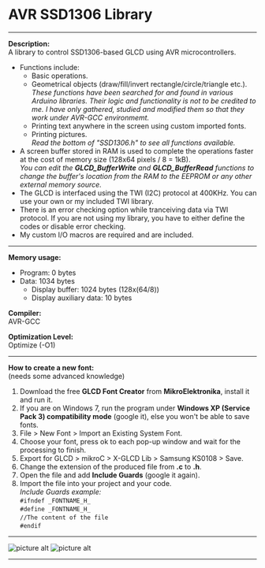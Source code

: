 # AVR SSD1306 Library  

---

**Description:**  
A library to control SSD1306-based GLCD using AVR microcontrollers.  
+ Functions include:  
  + Basic operations.  
  + Geometrical objects (draw/fill/invert rectangle/circle/triangle etc.).  
  _These functions have been searched for and found in various Arduino libraries. Their logic and functionality is not to be credited to me. I have only gathered, studied and modified them so that they work under AVR-GCC environmemt._  
  + Printing text anywhere in the screen using custom imported fonts.  
  + Printing pictures.  
   _Read the bottom of "SSD1306.h" to see all functions available._  
+ A screen buffer stored in RAM is used to complete the operations faster at the cost of memory size (128x64 pixels / 8 = 1kB).  
_You can edit the **GLCD_BufferWrite** and **GLCD_BufferRead** functions to change the buffer's location from the RAM to the EEPROM or any other external memory source._  
+ The GLCD is interfaced using the TWI (I2C) protocol at 400KHz. You can use your own or my included TWI library.  
+ There is an error checking option while tranceiving data via TWI protocol. If you are not using my library, you have to either define the codes or disable error checking.
+ My custom I/O macros are required and are included.  

---  

**Memory usage:**  
+ Program: 0 bytes  
+ Data: 1034 bytes  
  + Display buffer: 1024 bytes (128x(64/8))
  + Display auxiliary data: 10 bytes  
  
**Compiler:**  
AVR-GCC  
  
**Optimization Level:**  
Optimize (-O1)  
  
--- 
**How to create a new font:**  
(needs some advanced knowledge)  
 1. Download the free **GLCD Font Creator** from **MikroElektronika**, install it and run it.  
 2. If you are on Windows 7, run the program under **Windows XP (Service Pack 3) compatibility mode** (google it), else you won't be able to save fonts.  
 3. File > New Font > Import an Existing System Font.  
 4. Choose your font, press ok to each pop-up window and wait for the processing to finish.  
 5. Export for GLCD > mikroC > X-GLCD Lib > Samsung KS0108 > Save.  
 6. Change the extension of the produced file from **.c** to **.h**.
 7. Open the file and add **Include Guards** (google it again).  
 8. Import the file into your project and your code.  
 _Include Guards example:_  
    `#ifndef _FONTNAME_H_`  
    `#define _FONTNAME_H_`  
    `//The content of the file`  
    `#endif`  

---
  
![picture alt](https://raw.githubusercontent.com/efthymios-ks/AVR-SSD1306-Library/master/Demonstration%20(1).PNG)
![picture alt](https://raw.githubusercontent.com/efthymios-ks/AVR-SSD1306-Library/master/Demonstration%20(2).PNG)
  
--- 
